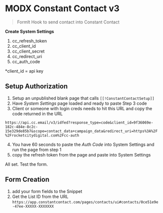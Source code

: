 # MODX Constant Contact v3

> FormIt Hook to send contact into Constant Contact

**Create System Settings**

1. cc_refresh_token
2. cc_client_id 
3. cc_client_secret
4. cc_redirect_uri
5. cc_auth_code

*client_id = api key

## Setup Authorization

1. Setup an unpublished blank page that calls `[[!ConstantContactSetup]]`
2. Have *System Settings* page loaded and ready to paste Step 3 code
3. Client or someone with login creds needs to hit this URL and copy the code returned in the URL

`https://api.cc.email/v3/idfed?response_type=code&client_id=9f36069e-182c-484e-8c2c-15e329de85b7&scope=contact_data+campaign_data&redirect_uri=https%3A%2F%2Frocketcitydigital.com%2Fcc-auth`

4. You have 60 seconds to paste the *Auth Code* into System Settings and run the page from step 1
5. copy the refresh token from the page and paste into System Settings

All set. Test the form. 

## Form Creation

1. add your form fields to the Snippet
2. Get the List ID from the URL `https://app.constantcontact.com/pages/contacts/ui#contacts/0ce51e9e-47ee-XXXXX-XXXXXXX`
